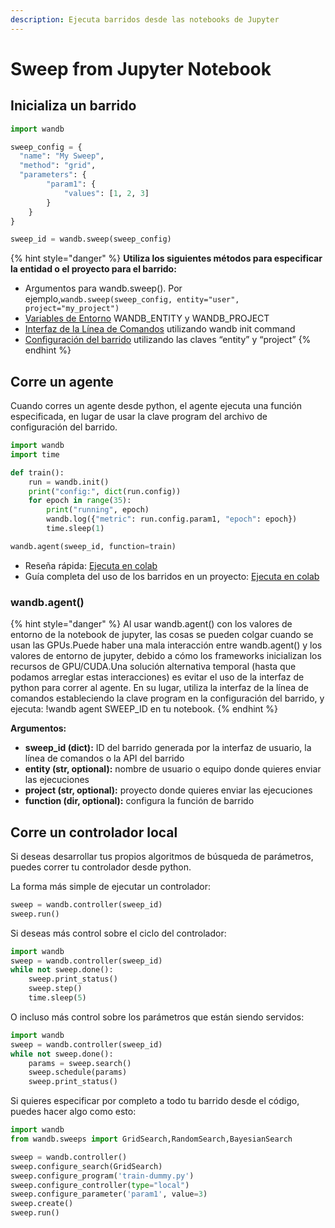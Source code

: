 ```yaml
---
description: Ejecuta barridos desde las notebooks de Jupyter
---
```


# Sweep from Jupyter Notebook

##  Inicializa un barrido

```python
import wandb

sweep_config = {
  "name": "My Sweep",
  "method": "grid",
  "parameters": {
        "param1": {
            "values": [1, 2, 3]
        }
    }
}

sweep_id = wandb.sweep(sweep_config)
```

{% hint style="danger" %}
**Utiliza los siguientes métodos para especificar la entidad o el proyecto para el barrido:** 

* Argumentos para wandb.sweep\(\). Por ejemplo,`wandb.sweep(sweep_config, entity="user", project="my_project")`
* [Variables de Entorno](https://docs.wandb.ai/library/environment-variables) WANDB\_ENTITY y WANDB\_PROJECT
* [Interfaz de la Línea de Comandos](https://docs.wandb.ai/library/cli) utilizando wandb init command
* [Configuración del barrido](https://docs.wandb.ai/sweeps/configuration) utilizando las claves “entity” y “project”
{% endhint %}

## Corre un agente

Cuando corres un agente desde python, el agente ejecuta una función especificada, en lugar de usar la clave program del archivo de configuración del barrido.

```python
import wandb
import time

def train():
    run = wandb.init()
    print("config:", dict(run.config))
    for epoch in range(35):
        print("running", epoch)
        wandb.log({"metric": run.config.param1, "epoch": epoch})
        time.sleep(1)

wandb.agent(sweep_id, function=train)
```

* Reseña rápida: [Ejecuta en colab](https://github.com/wandb/examples/blob/master/examples/wandb-sweeps/sweeps-python/notebook.ipynb)
*  Guía completa del uso de los barridos en un proyecto: [Ejecuta en colab](https://colab.research.google.com/drive/181GCGp36_75C2zm7WLxr9U2QjMXXoibt)

### wandb.agent\(\)

{% hint style="danger" %}
Al usar wandb.agent\(\) con los valores de entorno de la notebook de jupyter, las cosas se pueden colgar cuando se usan las GPUs.Puede haber una mala interacción entre wandb.agent\(\) y los valores de entorno de jupyter, debido a cómo los frameworks inicializan los recursos de GPU/CUDA.Una solución alternativa temporal \(hasta que podamos arreglar estas interacciones\) es evitar el uso de la interfaz de python para correr al agente. En su lugar, utiliza la interfaz de la línea de comandos estableciendo la clave program en la configuración del barrido, y ejecuta: !wandb agent SWEEP\_ID en tu notebook. 
{% endhint %}

**Argumentos:**

* **sweep\_id \(dict\):** ID del barrido generada por la interfaz de usuario, la línea de comandos o la API del barrido
* **entity \(str, optional\):** nombre de usuario o equipo donde quieres enviar las ejecuciones
* **project \(str, optional\):** proyecto donde quieres enviar las ejecuciones
* **function \(dir, optional\):** configura la función de barrido

## Corre un controlador local

Si deseas desarrollar tus propios algoritmos de búsqueda de parámetros, puedes correr tu controlador desde python.

La forma más simple de ejecutar un controlador:

```python
sweep = wandb.controller(sweep_id)
sweep.run()
```

Si deseas más control sobre el ciclo del controlador:

```python
import wandb
sweep = wandb.controller(sweep_id)
while not sweep.done():
    sweep.print_status()
    sweep.step()
    time.sleep(5)
```

O incluso más control sobre los parámetros que están siendo servidos:

```python
import wandb
sweep = wandb.controller(sweep_id)
while not sweep.done():
    params = sweep.search()
    sweep.schedule(params)
    sweep.print_status()
```

Si quieres especificar por completo a todo tu barrido desde el código, puedes hacer algo como esto:

```python
import wandb
from wandb.sweeps import GridSearch,RandomSearch,BayesianSearch

sweep = wandb.controller()
sweep.configure_search(GridSearch)
sweep.configure_program('train-dummy.py')
sweep.configure_controller(type="local")
sweep.configure_parameter('param1', value=3)
sweep.create()
sweep.run()
```

